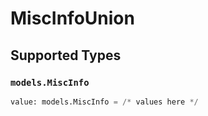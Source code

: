 # MiscInfoUnion


## Supported Types

### `models.MiscInfo`

```python
value: models.MiscInfo = /* values here */
```

